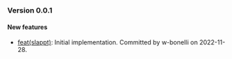 ### Version 0.0.1

#### New features

* [feat(slappt)](https://github.com/Computational-Plant-Science/slappt/commit/f4a74f98a438326f68c4a5846e800ce3ceff66a3): Initial implementation. Committed by w-bonelli on 2022-11-28.

